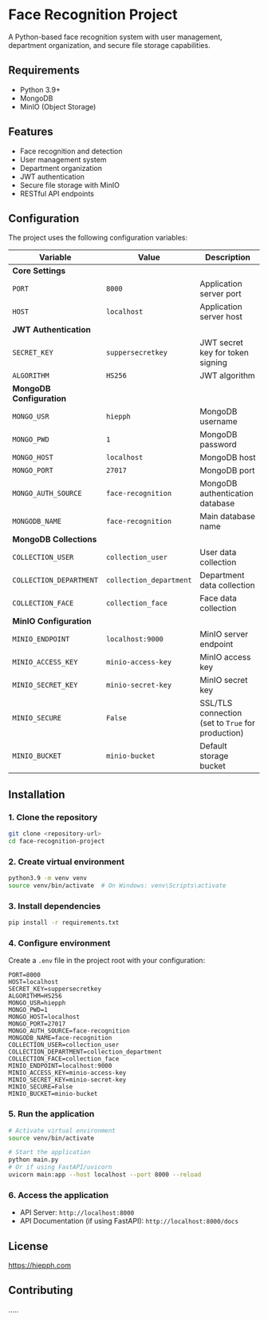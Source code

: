 # Face Recognition Project

A Python-based face recognition system with user management, department organization, and secure file storage capabilities.

## Requirements

- Python 3.9+
- MongoDB
- MinIO (Object Storage)

## Features

- Face recognition and detection
- User management system
- Department organization
- JWT authentication
- Secure file storage with MinIO
- RESTful API endpoints

## Configuration

The project uses the following configuration variables:

| Variable | Value | Description |
|----------|-------|-------------|
| **Core Settings** | | |
| `PORT` | `8000` | Application server port |
| `HOST` | `localhost` | Application server host |
| **JWT Authentication** | | |
| `SECRET_KEY` | `suppersecretkey` | JWT secret key for token signing |
| `ALGORITHM` | `HS256` | JWT algorithm |
| **MongoDB Configuration** | | |
| `MONGO_USR` | `hiepph` | MongoDB username |
| `MONGO_PWD` | `1` | MongoDB password |
| `MONGO_HOST` | `localhost` | MongoDB host |
| `MONGO_PORT` | `27017` | MongoDB port |
| `MONGO_AUTH_SOURCE` | `face-recognition` | MongoDB authentication database |
| `MONGODB_NAME` | `face-recognition` | Main database name |
| **MongoDB Collections** | | |
| `COLLECTION_USER` | `collection_user` | User data collection |
| `COLLECTION_DEPARTMENT` | `collection_department` | Department data collection |
| `COLLECTION_FACE` | `collection_face` | Face data collection |
| **MinIO Configuration** | | |
| `MINIO_ENDPOINT` | `localhost:9000` | MinIO server endpoint |
| `MINIO_ACCESS_KEY` | `minio-access-key` | MinIO access key |
| `MINIO_SECRET_KEY` | `minio-secret-key` | MinIO secret key |
| `MINIO_SECURE` | `False` | SSL/TLS connection (set to `True` for production) |
| `MINIO_BUCKET` | `minio-bucket` | Default storage bucket |

## Installation

### 1. Clone the repository
```bash
git clone <repository-url>
cd face-recognition-project
```

### 2. Create virtual environment
```bash
python3.9 -m venv venv
source venv/bin/activate  # On Windows: venv\Scripts\activate
```

### 3. Install dependencies
```bash
pip install -r requirements.txt
```
### 4. Configure environment
Create a `.env` file in the project root with your configuration:
```env
PORT=8000
HOST=localhost
SECRET_KEY=suppersecretkey
ALGORITHM=HS256
MONGO_USR=hiepph
MONGO_PWD=1
MONGO_HOST=localhost
MONGO_PORT=27017
MONGO_AUTH_SOURCE=face-recognition
MONGODB_NAME=face-recognition
COLLECTION_USER=collection_user
COLLECTION_DEPARTMENT=collection_department
COLLECTION_FACE=collection_face
MINIO_ENDPOINT=localhost:9000
MINIO_ACCESS_KEY=minio-access-key
MINIO_SECRET_KEY=minio-secret-key
MINIO_SECURE=False
MINIO_BUCKET=minio-bucket
```
### 5. Run the application
```bash
# Activate virtual environment
source venv/bin/activate

# Start the application
python main.py
# Or if using FastAPI/uvicorn
uvicorn main:app --host localhost --port 8000 --reload
```

### 6. Access the application
- API Server: `http://localhost:8000`
- API Documentation (if using FastAPI): `http://localhost:8000/docs`

## License

https://hiepph.com

## Contributing

.....

